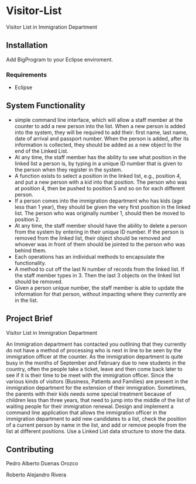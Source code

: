 # Visitor-List
Visitor List in Immigration Department 

## Installation
Add BigProgram to your Eclipse enviroment.

### Requirements
* Eclipse

## System Functionality

* simple command line interface, which will allow a staff member at the counter to add a new person into the list. When a new person is added into the system, they will be required to add their:
first name, 
last name, 
date of arrival and 
passport number. 
When the person is added, after its information is collected, they should be added as a new object to the end of the Linked List.
* At any time, the staff member has the ability to see what position in the linked list a person is, by typing in a unique ID number that is given to the person when they register in the system.
* A function exists to select a position in the linked list, e.g., position 4, and put a new person with a kid into that position. The person who was at position 4, then be pushed to position 5 and so on for each different person.
* If a person comes into the immigration department who has kids (age less than 1 year), they should be given the very first position in the linked list. The person who was originally number 1, should then be moved to position 2.
* At any time, the staff member should have the ability to delete a person from the system by entering in their unique ID number. If the person is removed from the linked list, their object should be removed and whoever was in front of them should be jointed to the person who was behind them.
* Each operations has an individual methods to encapsulate the functionality.
* A method to cut off the last N number of records from the linked list. If the staff member types in 3. Then the last 3 objects on the linked list should be removed.
* Given a person unique number, the staff member is able to update the information for that person, without impacting where they currently are in the list.


## Project Brief
Visitor List in Immigration Department

An Immigration department has contacted you outlining that they currently do not have a method of processing who is next in line to be seen by the immigration officer at the counter. As the immigration department is quite busy in the months of September and February due to new students in the country, often the people take a ticket, leave and then come back later to see if it is their time to be meet with the immigration officer. Since the various kinds of visitors (Business, Patients and Families) are present in the immigration department for the extension of their immigration. Sometimes, the parents with their kids needs some special treatment because of children less than three years, that need to jump into the middle of the list of waiting people for their immigration renewal.
Design and implement a command line application that allows the immigration officer in the immigration department to add new candidates to a list, check the position of a current person by name in the list, and add or remove people from the list at different positions.
Use a Linked List data structure to store the data.


## Contributing
Pedro Alberto Duenas Orozco 

Roberto Alejandro Rivera





